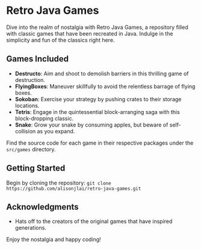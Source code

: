 # Retro Java Games

Dive into the realm of nostalgia with Retro Java Games, a repository filled with classic games that have been recreated in Java. Indulge in the simplicity and fun of the classics right here.

## Games Included


- **Destructo**: Aim and shoot to demolish barriers in this thrilling game of destruction.
- **FlyingBoxes**: Maneuver skillfully to avoid the relentless barrage of flying boxes.
- **Sokoban**: Exercise your strategy by pushing crates to their storage locations.
- **Tetris**: Engage in the quintessential block-arranging saga with this block-dropping classic.
- **Snake**: Grow your snake by consuming apples, but beware of self-collision as you expand.

Find the source code for each game in their respective packages under the `src/games` directory.

## Getting Started

Begin by cloning the repository:
`git clone https://github.com/alisonjlai/retro-java-games.git`

## Acknowledgments

- Hats off to the creators of the original games that have inspired generations.

Enjoy the nostalgia and happy coding!
